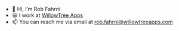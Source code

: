 - 👋 Hi, I’m Rob Fahrni
- 😃 I work at [WillowTree Apps](https://willowtreeapps.com)
- 📫 You can reach me via email at rob.fahrni@willowtreeapps.com
